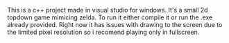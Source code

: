 This is a c++ project made in visual studio for windows. It's a small 2d topdown game mimicing zelda. To run it either compile it or run the .exe already provided. Right now it has issues with drawing to the screen due to the limited pixel resolution so i recomend playing only in fullscreen. 
